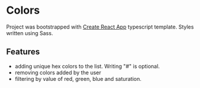 # Colors

Project was bootstrapped with [Create React App](https://github.com/facebook/create-react-app) typescript template. Styles written using Sass.

## Features

- adding unique hex colors to the list. Writing "#" is optional.
- removing colors added by the user
- filtering by value of red, green, blue and saturation.
